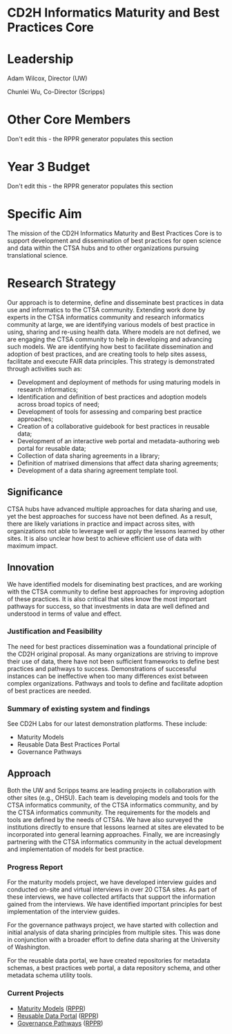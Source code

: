 # CD2H Informatics Maturity and Best Practices Core

# Leadership
Adam Wilcox, Director (UW)

Chunlei Wu, Co-Director (Scripps)

# Other Core Members
Don't edit this - the RPPR generator populates this section

# Year 3 Budget
Don't edit this - the RPPR generator populates this section

# Specific Aim

The mission of the CD2H Informatics Maturity and Best Practices Core is to support development and dissemination of best practices for open science and data within the CTSA hubs and to other organizations pursuing translational science. 

# Research Strategy
Our approach is to determine, define and disseminate best practices in data use and informatics to the CTSA community.  Extending work done by experts in the CTSA informatics community and research informatics community at large, we are identifying various models of best practice in using, sharing and re-using health data.  Where models are not defined, we are engaging the CTSA community to help in developing and advancing such models. We are identifying how best to facilitate dissemination and adoption of best practices, and are creating tools to help sites assess, facilitate and execute FAIR data principles. This strategy is demonstrated through activities such as:
* Development and deployment of methods for using maturing models in research informatics;
* Identification and definition of best practices and adoption models across broad topics of need;
* Development of tools for assessing and comparing best practice approaches;
* Creation of a collaborative guidebook for best practices in reusable data;
* Development of an interactive web portal and metadata-authoring web portal for reusable data;
* Collection of data sharing agreements in a library;
* Definition of matrixed dimensions that affect data sharing agreements;
* Development of a data sharing agreement template tool.

## Significance
CTSA hubs have advanced multiple approaches for data sharing and use, yet the best approaches for success have not been defined. As a result, there are likely variations in practice and impact across sites, with organizations not able to leverage well or apply the lessons learned by other sites. It is also unclear how best to achieve efficient use of data with maximum impact.

## Innovation
We have identified models for diseminating best practices, and are working with the CTSA community to define best approaches for improving adoption of these practices. It is also critical that sites know the most important pathways for success, so that investments in data are well defined and understood in terms of value and effect.

### Justification and Feasibility
The need for best practices dissemination was a foundational principle of the CD2H original proposal. As many organizations are striving to improve their use of data, there have not been sufficient frameworks to define best practices and pathways to success. Demonstrations of successful instances can be ineffective when too many differences exist between complex organizations. Pathways and tools to define and facilitate adoption of best practices are needed.

### Summary of existing system and findings
See CD2H Labs for our latest demonstration platforms. These include:
* Maturity Models
* Reusable Data Best Practices Portal
* Governance Pathways

## Approach
Both the UW and Scripps teams are leading projects in collaboration with other sites (e.g., OHSU). Each team is developing models and tools for the CTSA informatics community, of the CTSA informatics community, and by the CTSA informatics community. The requirements for the models and tools are defined by the needs of CTSAs. We have also surveyed the institutions directly to ensure that lessons learned at sites are elevated to be incorporated into general learning approaches. Finally, we are increasingly partnering with the CTSA informatics community in the actual development and implementation of models for best practice.

### Progress Report
For the maturity models project, we have developed interview guides and conducted on-site and virtual interviews in over 20 CTSA sites. As part of these interviews, we have collected artifacts that support the information gained from the interviews. We have identified important principles for best implementation of the interview guides.

For the governance pathways project, we have started with collection and initial analysis of data sharing principles from multiple sites. This was done in conjunction with a broader effort to define data sharing at the University of Washington.

For the reusable data portal, we have created repositories for metadata schemas, a best practices web portal, a data repository schema, and other metadata schema utility tools.

### Current Projects
* [Maturity Models](https://github.com/data2health/maturity-model) ([RPPR](https://github.com/data2health/maturity-model/blob/master/RPPR.md))
* [Reusable Data Portal](https://github.com/data2health/rdp-portal) ([RPPR](https://github.com/data2health/rdp-portal/blob/master/RPPR.md))
* [Governance Pathways](https://github.com/data2health/governance-pathways) ([RPPR](https://github.com/data2health/governance-pathways/blob/master/RPPR.md))

